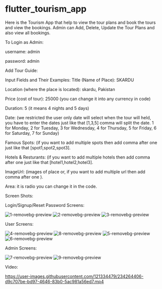 # flutter_tourism_app


Here is the Tourism App that help to view the tour plans and book the tours and view the bookings. Admin can Add, Delete, Update the Tour Plans and also view all bookings. 

To Login as Admin: 

username: admin 

password: admin 

Add Tour Guide:

Input Fields and Their Examples:
Title (Name of Place): SKARDU

Location (where the place is located): skardu, Pakistan

Price (cost of tour): 25000 (you can change it into any currency in code)

Duration: 5 (it means 4 nights and 5 days)

Date: (we restricted the user only date will select when the tour will held, you have to enter the dates just like that [1,3,5] comma will split the date. 1 for Monday, 2 for Tuesday, 3 for Wednesday, 4 for Thursday, 5 for Friday, 6 for Saturday, 7 for Sunday)

Famous Spots: (if you want to add multiple spots then add comma after one just like that [spot1,spot2,spot3].

Hotels & Resturants: (if you want to add multiple hotels then add comma after one just like that [hotel1,hotel2,hotel3].

ImageUrl: (images of place or, if you want to add multiple url then add comma after one ).

Area: it is radio you can change it in the code. 



Screen Shots: 

Login/Signup/Reset Password Screens:

![1-removebg-preview](https://user-images.githubusercontent.com/121334479/233176242-babe70a2-2862-467d-9648-807c5b25508b.png)
![2-removebg-preview](https://user-images.githubusercontent.com/121334479/233176266-f95e91a6-21c1-4817-967c-3ee9d663a249.png)
![3-removebg-preview](https://user-images.githubusercontent.com/121334479/233176280-0ac83bd6-334b-4d6d-8021-c0003ded8c8f.png)


User Screens:

![4-removebg-preview](https://user-images.githubusercontent.com/121334479/233176389-c3403d36-b275-4322-8198-c67f6e562552.png)
![8-removebg-preview](https://user-images.githubusercontent.com/121334479/233176379-7f8c73f4-b570-4d01-86c3-16b5af159888.png)
![5-removebg-preview](https://user-images.githubusercontent.com/121334479/233176394-351b2ab3-8004-413b-8574-050d0179e914.png)
![6-removebg-preview](https://user-images.githubusercontent.com/121334479/233176371-5b1a06a9-5284-44ce-b3e3-e799e24e7609.png)


Admin Screens:


![7-removebg-preview](https://user-images.githubusercontent.com/121334479/233176665-5b0d531e-436c-452e-89a9-998839e56815.png)
![9-removebg-preview](https://user-images.githubusercontent.com/121334479/233176681-b7162e13-8e1c-4676-ade7-9aa7f21e4907.png)



Video: 


https://user-images.githubusercontent.com/121334479/234264406-d9c707be-bd97-4646-83b0-5ac981a56ed7.mp4






